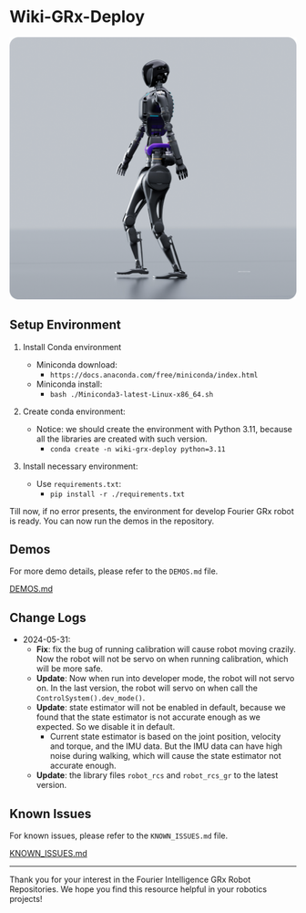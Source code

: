 # Wiki-GRx-Deploy

![](pictures/1.png)

## Setup Environment

1. Install Conda environment
    - Miniconda download:
        - `https://docs.anaconda.com/free/miniconda/index.html`
    - Miniconda install:
        - `bash ./Miniconda3-latest-Linux-x86_64.sh`

2. Create conda environment:
    - Notice: we should create the environment with Python 3.11, because all the libraries are created with such version.
        - `conda create -n wiki-grx-deploy python=3.11`

3. Install necessary environment:
    - Use `requirements.txt`:
        - `pip install -r ./requirements.txt`

Till now, if no error presents, the environment for develop Fourier GRx robot is ready.
You can now run the demos in the repository.

## Demos

For more demo details, please refer to the `DEMOS.md` file.

[DEMOS.md](DEMOS.md)

## Change Logs

- 2024-05-31:
    - **Fix**: fix the bug of running calibration will cause robot moving crazily. Now the robot will not be servo on when running calibration, which will be more safe.
    - **Update**: Now when run into developer mode, the robot will not servo on. In the last version, the robot will servo on when call the `ControlSystem().dev_mode()`.
    - **Update**: state estimator will not be enabled in default, because we found that the state estimator is not accurate enough as we expected. So we disable it in default.
        - Current state estimator is based on the joint position, velocity and torque, and the IMU data. But the IMU data can have high noise during walking, which will cause the state estimator not
          accurate enough.
    - **Update**: the library files `robot_rcs` and `robot_rcs_gr` to the latest version.

## Known Issues

For known issues, please refer to the `KNOWN_ISSUES.md` file.

[KNOWN_ISSUES.md](KNOWN_ISSUES.md)

---

Thank you for your interest in the Fourier Intelligence GRx Robot Repositories.
We hope you find this resource helpful in your robotics projects!